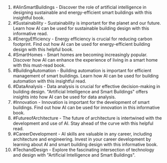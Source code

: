 1. #AIinSmartBuildings - Discover the role of artificial intelligence in designing sustainable and energy-efficient smart buildings with this insightful book.
2. #Sustainability - Sustainability is important for the planet and our future. Learn how AI can be used for sustainable building design with this informative read.
3. #EnergyEfficiency - Energy efficiency is crucial for reducing carbon footprint. Find out how AI can be used for energy-efficient building design with this helpful book.
4. #SmartHomes - Smart homes are becoming increasingly popular. Discover how AI can enhance the experience of living in a smart home with this must-read book.
5. #BuildingAutomation - Building automation is important for efficient management of smart buildings. Learn how AI can be used for building automation with this insightful read.
6. #DataAnalysis - Data analysis is crucial for effective decision-making in building design. "Artificial Intelligence and Smart Buildings" offers insights into how AI can be used for data analysis.
7. #Innovation - Innovation is important for the development of smart buildings. Find out how AI can be used for innovation in this informative book.
8. #FutureofArchitecture - The future of architecture is intertwined with the development and use of AI. Stay ahead of the curve with this helpful read.
9. #CareerDevelopment - AI skills are valuable in any career, including architecture and engineering. Invest in your career development by learning about AI and smart building design with this informative book.
10. #TechandDesign - Explore the fascinating intersection of technology and design with "Artificial Intelligence and Smart Buildings".
